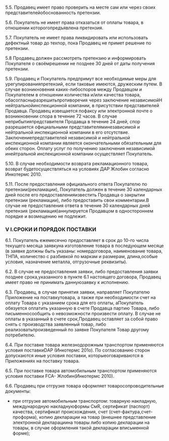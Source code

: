 5.5. Продавец имеет право проверить на месте сам или через своих представителейобоснованность претензии.



5.6. Покупатель не имеет права отказаться от оплаты товара, в отношении которогопредъявлена претензия.



5.7. Покупатель не имеет права ликвидировать или использовать дефектный товар до техпор, пока Продавец не примет решение по претензии.



5.8 Продавец должен рассмотреть претензию и информировать Покупателя о своёмрешении не позднее 30 дней от даты получения претензии.



5.9. Продавец и Покупатель предпримут все необходимые меры для урегулированияпретензий, если таковые имеются, дружеским путем. В случае возникновения каких-либоспоров между Продавцом и Покупателем в отношении количества и/или качества товара, обасогласныразрешитьпротиворечия через заключение независимойH нейтральнойинспекционной компании, в присутствии представителей Продавца. Продавец извещается пофаксу или электронной почте о возникновении спора в течение 72 часов. В случае неприбытияпредставителя Продавца в течение 24 дней, спор разрешается официальными представителяминезависимой и нейтральной инспекционной компании в его отсутствие. Заключениепредставителей независимой и нейтральной инспекционной компании является окончательными обязательным для обеих сторон. Оплату услуг по получению заключения независимой инейтральной инспекционной компании осуществляет Покупатель.



5.10. В случае необходимости возврата рекламационного товара, возврат будетосуществляться на условиях ДАР Жлобин согласно Инкотермс 2010.

5.11. После предоставления официального ответа Покупателю по претензии(рекламации), Покупатель должен в течение 30 календарных дней после его предоставленияизвестить Продавца о закрытии претензии (рекламации), либо предоставить свои комментарии.В случае не предоставления ответа в течение 30 календарных дней претензия (рекламация)аннулируется Продавцом в одностороннем порядке и возмещению не подлежит.

### V I.СРОКИ И ПОРЯДОК ПОСТАВКИ

6.1. Покупатель ежемесячно предоставляет в срок до 10-го числа текущего месяца заявкуна изготовление товара в последующем месяце (в заявке должны быть указаны: номердоговора, наименование товара, ТНПА, количество с разбивкой по маркам и размерам, длина,особые условия, назначение металла, отгрузочные реквизиты).



6.2. В случае не предоставления заявки, либо предоставления заявки позднее срока,указанного в пункте 6.1 настоящего договора, Продавец имеет право не принимать даннуюзаявку к исполнению.



6.3. Продавец, в случае принятия заявки, направляет Покупателю Приложение на поставкутовара, а также при необходимости счет на оплату Товара с указанием срока для его оплаты, аПокупатель обязуется оплатить указанную в счете Продавца партию Товара, либо письменносообщить о невозможности произвести оплату. В случае не оплаты в указанный в счете срок,Продавец оставляет за собой право снять с производства заявленный товар, либо реализоватьпроизведенный по заявке Покупателя Товар другому потребителю.

6.4. При поставке товара железнодорожным транспортом применяются условия поставкиDАР (Инкотермс 201о). По согласованию сторон допускаются иные условия поставки, которыеоговариваются в Приложениях на поставку товара.



6.5. При поставке товара автомобильным транспортом применяются условия поставки FСА- Жлобин(Инкотермс 2010).



6.6. Продавец при отгрузке товара оформляет товаросопроводительные документы:

- при отгрузке автомобильным транспортом: товарную накладную, международную накладнуюформы СмR, сертификат (паспорт) качества, сертификат происхождения, счет (счет-фактура,счет-проформа), копию декларации на товар (внешнее представление электронной декларациина товары либо копию декларации на товары, в случае оформления такой декларации вписьменной форме);